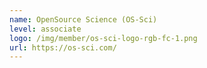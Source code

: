 ```yaml
---
name: OpenSource Science (OS-Sci)
level: associate
logo: /img/member/os-sci-logo-rgb-fc-1.png
url: https://os-sci.com/
---
```

